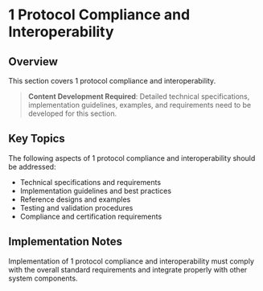 # 1 Protocol Compliance and Interoperability

## Overview

This section covers 1 protocol compliance and interoperability.

> **Content Development Required**: Detailed technical specifications, implementation guidelines, examples, and requirements need to be developed for this section.

## Key Topics

The following aspects of 1 protocol compliance and interoperability should be addressed:

- Technical specifications and requirements
- Implementation guidelines and best practices
- Reference designs and examples
- Testing and validation procedures
- Compliance and certification requirements

## Implementation Notes

Implementation of 1 protocol compliance and interoperability must comply with the overall standard requirements and integrate properly with other system components.

